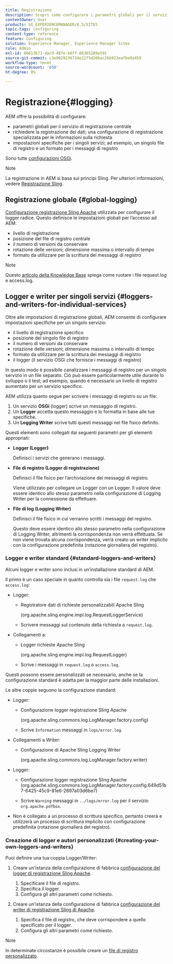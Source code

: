 ```yaml
---
title: Registrazione
description: Scopri come configurare i parametri globali per il servizio di registrazione centrale, le impostazioni specifiche per i singoli servizi o come richiedere la registrazione dei dati.
contentOwner: User
products: SG_EXPERIENCEMANAGER/6.5/SITES
topic-tags: configuring
content-type: reference
feature: Configuring
solution: Experience Manager, Experience Manager Sites
role: Admin
exl-id: 86613671-dacd-487e-b6ff-88365289e591
source-git-commit: c3e9029236734e22f5d266ac26b923eafbe0a459
workflow-type: tm+mt
source-wordcount: '650'
ht-degree: 0%

---
```


# Registrazione{#logging}

AEM offre la possibilità di configurare:

* parametri globali per il servizio di registrazione centrale
* richiedere la registrazione dei dati; una configurazione di registrazione specializzata per le informazioni sulla richiesta
* impostazioni specifiche per i singoli servizi; ad esempio, un singolo file di registro e un formato per i messaggi di registro

Sono tutte [configurazioni OSGi](/help/sites-deploying/configuring-osgi.md).

>[!NOTE]
>
>La registrazione in AEM si basa sui principi Sling. Per ulteriori informazioni, vedere [Registrazione Sling](https://sling.apache.org/site/logging.html).

## Registrazione globale {#global-logging}

[Configurazione registrazione Sling Apache](/help/sites-deploying/osgi-configuration-settings.md) utilizzata per configurare il logger radice. Questo definisce le impostazioni globali per l’accesso ad AEM:

* livello di registrazione
* posizione del file di registro centrale
* il numero di versioni da conservare
* rotazione delle versioni; dimensione massima o intervallo di tempo
* formato da utilizzare per la scrittura dei messaggi di registro

>[!NOTE]
>
>Questo [articolo della Knowledge Base](https://helpx.adobe.com/experience-manager/kb/HowToRotateRequestAndAccessLog.html) spiega come ruotare i file request.log e access.log.

## Logger e writer per singoli servizi {#loggers-and-writers-for-individual-services}

Oltre alle impostazioni di registrazione globali, AEM consente di configurare impostazioni specifiche per un singolo servizio:

* il livello di registrazione specifico
* posizione del singolo file di registro
* il numero di versioni da conservare
* rotazione delle versioni; dimensione massima o intervallo di tempo
* formato da utilizzare per la scrittura dei messaggi di registro
* il logger (il servizio OSGi che fornisce i messaggi di registro)

In questo modo è possibile canalizzare i messaggi di registro per un singolo servizio in un file separato. Ciò può essere particolarmente utile durante lo sviluppo o il test; ad esempio, quando è necessario un livello di registro aumentato per un servizio specifico.

AEM utilizza quanto segue per scrivere i messaggi di registro su un file:

1. Un servizio **OSGi** (logger) scrive un messaggio di registro.
1. Un **Logger** accetta questo messaggio e lo formatta in base alle tue specifiche.
1. Un **Logging Writer** scrive tutti questi messaggi nel file fisico definito.

Questi elementi sono collegati dai seguenti parametri per gli elementi appropriati:

* **Logger (Logger)**

  Definisci i servizi che generano i messaggi.

* **File di registro (Logger di registrazione)**

  Definisci il file fisico per l’archiviazione dei messaggi di registro.

  Viene utilizzato per collegare un Logger con un Logger. Il valore deve essere identico allo stesso parametro nella configurazione di Logging Writer per la connessione da effettuare.

* **File di log (Logging Writer)**

  Definisci il file fisico in cui verranno scritti i messaggi del registro.

  Questo deve essere identico allo stesso parametro nella configurazione di Logging Writer, altrimenti la corrispondenza non verrà effettuata. Se non viene trovata alcuna corrispondenza, verrà creato un writer implicito con la configurazione predefinita (rotazione giornaliera del registro).

### Logger e writer standard {#standard-loggers-and-writers}

Alcuni logger e writer sono inclusi in un’installazione standard di AEM.

Il primo è un caso speciale in quanto controlla sia i file `request.log` che `access.log`:

* Logger:

   * Registratore dati di richieste personalizzabili Apache Sling

     (org.apache.sling.engine.impl.log.RequestLoggerService)

   * Scrivere messaggi sul contenuto della richiesta a `request.log`.

* Collegamenti a:

   * Logger richieste Apache Sling

     (org.apache.sling.engine.impl.log.RequestLogger)

   * Scrive i messaggi in `request.log` o `access.log`.

Questi possono essere personalizzati se necessario, anche se la configurazione standard è adatta per la maggior parte delle installazioni.

Le altre coppie seguono la configurazione standard:

* Logger:

   * Configurazione logger registrazione Sling Apache

     (org.apache.sling.commons.log.LogManager.factory.config)

   * Scrive `Information` messaggi in `logs/error.log`.

* Collegamenti a Writer:

   * Configurazione di Apache Sling Logging Writer

     (org.apache.sling.commons.log.LogManager.factory.writer)

* Logger:

   * Configurazione logger registrazione Sling Apache
(org.apache.sling.commons.log.LogManager.factory.config.649d51b7-6425-45c9-81e6-2697a03d6be7)

   * Scrive `Warning` messaggi in `../logs/error.log` per il servizio `org.apache.pdfbox`.

* Non è collegato a un processo di scrittura specifico, pertanto creerà e utilizzerà un processo di scrittura implicito con configurazione predefinita (rotazione giornaliera del registro).

### Creazione di logger e autori personalizzati {#creating-your-own-loggers-and-writers}

Puoi definire una tua coppia Logger/Writer:

1. Creare un&#39;istanza della configurazione di fabbrica [configurazione del logger di registrazione Sling Apache](/help/sites-deploying/osgi-configuration-settings.md).

   1. Specificare il file di registro.
   1. Specifica il logger.
   1. Configura gli altri parametri come richiesto.

1. Creare un&#39;istanza della configurazione di fabbrica [configurazione del writer di registrazione Sling di Apache](/help/sites-deploying/osgi-configuration-settings.md).

   1. Specifica il file di registro, che deve corrispondere a quello specificato per il logger.
   1. Configura gli altri parametri come richiesto.

>[!NOTE]
>
>In determinate circostanze è possibile creare un [file di registro personalizzato](/help/sites-deploying/monitoring-and-maintaining.md#create-a-custom-log-file).
